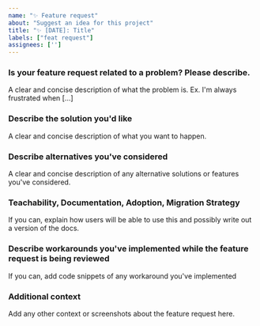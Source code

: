 ```yaml
---
name: "✨ Feature request"
about: "Suggest an idea for this project"
title: "✨ [DATE]: Title"
labels: ["feat request"]
assignees: ['']
---
```


### Is your feature request related to a problem? Please describe.
A clear and concise description of what the problem is. Ex. I'm always frustrated when [...]

### Describe the solution you'd like
A clear and concise description of what you want to happen.

### Describe alternatives you've considered
A clear and concise description of any alternative solutions or features you've considered.

### Teachability, Documentation, Adoption, Migration Strategy

If you can, explain how users will be able to use this and possibly write out a version of the docs.

### Describe workarounds you've implemented while the feature request is being reviewed
If you can, add code snippets of any workaround you've implemented

### Additional context
Add any other context or screenshots about the feature request here.
